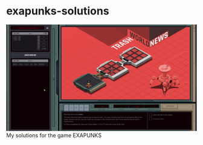 # exapunks-solutions
![Gameplay Picture](https://raw.githubusercontent.com/Cyan101/exapunks-solutions/master/0.jpg)
My solutions for the game EXAPUNKS
